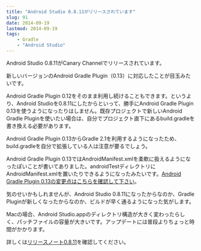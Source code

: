 ```yaml
---
title: "Android Studio 0.8.11がリリースされています"
slug: 91
date: 2014-09-19
lastmod: 2014-09-19
tags: 
    - Gradle
    - "Android Studio"
---
```


Android Studio 0.8.11がCanary Channelでリリースされています。

新しいバージョンのAndroid Gradle Plugin（0.13）に対応したことが目玉みたいです。

Android Gradle Plugin 0.12をそのまま利用し続けることもできます。というより、Android Studioを0.8.11にしたからといって、勝手にAndroid Gradle Plugin 0.13を使うようになったりはしません。既存プロジェクトで新しいAndroid Gradle Pluginを使いたい場合は、自分でプロジェクト直下にあるbuild.gradleを書き換える必要があります。

Android Gradle Plugin 0.13からGradle 2.1を利用するようになったため、build.gradleを自分で拡張している人は注意が要るでしょう。

Android Gradle Plugin 0.13ではAndroidManifest.xmlを柔軟に扱えるようになったぽいことが書いてありました。androidTestディレクトリにAndroidManifest.xmlを置いたりできるようになったみたいです。<a href="http://tools.android.com/tech-docs/new-build-system">Android Gradle Plugin 0.13の変更点はこちらを確認して下さい</a>。

気のせいかもしれませんが、Android Studio 0.8.11になったからなのか、Gradle Pluginが新しくなったからなのか、ビルドが早く通るようになった気がします。

Macの場合、Android Studio.appのディレクトリ構造が大きく変わったらしく、パッチファイルの容量が大きいです。アップデートには普段よりちょっと時間がかかります。

詳しくは<a href="http://tools.android.com/recent/androidstudio0811released">リリースノート0.8.11</a>を確認してください。


  